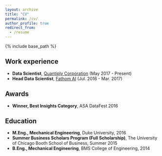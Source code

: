 ```yaml
---
layout: archive
title: "CV"
permalink: /cv/
author_profile: true
redirect_from:
  - /resume
---
```


{% include base_path %}


Work experience
-----
* **Data Scientist**, [Quantiply Corporation](https://www.quantiply.com/) (May 2017 - Present)
* **Head Data Scientist**, [Fathom AI](https://www.fathomai.com/) (Jul. 2016 - Mar. 2017)

Awards
-----
* **Winner, Best Insights Category**, ASA DataFest 2016

Education
-----
* **M.Eng., Mechanical Engineering**, Duke University, 2016
* **Summer Business Scholars Program (Full Scholarship)**, The University of Chicago Booth School of Business, Summer 2015
* **B.Eng., Mechanical Engineering**, BMS College of Engineering, 2014
